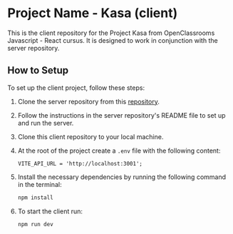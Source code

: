 # Project Name - Kasa (client)

This is the client repository for the Project Kasa from OpenClassrooms Javascript - React cursus. It is designed to work in conjunction with the server repository.

## How to Setup

To set up the client project, follow these steps:

1. Clone the server repository from this [repository](https://github.com/Zansuken/Kasa-2-server).
2. Follow the instructions in the server repository's README file to set up and run the server.
3. Clone this client repository to your local machine.
5. At the root of the project create a `.env` file with the following content:

   ```env
   VITE_API_URL = 'http://localhost:3001';
   ```
6. Install the necessary dependencies by running the following command in the terminal:

   ```bash
   npm install
   ```
7. To start the client run:
   ```bash
   npm run dev
   ```
